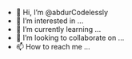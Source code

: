 - 👋 Hi, I’m @abdurCodelessly
- 👀 I’m interested in ...
- 🌱 I’m currently learning ...
- 💞️ I’m looking to collaborate on ...
- 📫 How to reach me ...

<!---
abdurCodelessly/abdurCodelessly is a ✨ special ✨ repository because its `README.md` (this file) appears on your GitHub profile.
You can click the Preview link to take a look at your changes.
--->
